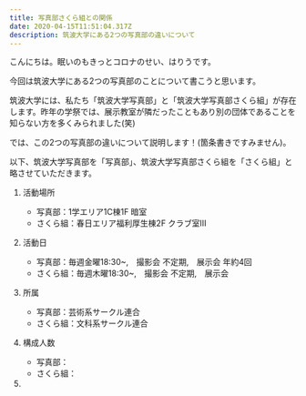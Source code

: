 ```yaml
---
title: 写真部さくら組との関係
date: 2020-04-15T11:51:04.317Z
description: 筑波大学にある2つの写真部の違いについて
---
```

こんにちは。眠いのもきっとコロナのせい、はりうです。

今回は筑波大学にある2つの写真部のことについて書こうと思います。

筑波大学には、私たち「筑波大学写真部」と「筑波大学写真部さくら組」が存在します。昨年の学祭では、展示教室が隣だったこともあり別の団体であることを知らない方を多くみられました(笑)

では、この2つの写真部の違いについて説明します！(箇条書きですみません)。

以下、筑波大学写真部を「写真部」、筑波大学写真部さくら組を「さくら組」と略させていただきます。

1. 活動場所

   * 写真部：1学エリア1C棟1F  暗室
   * さくら組：春日エリア福利厚生棟2F クラブ室Ⅲ
2. 活動日

   * 写真部：毎週金曜18:30~,　撮影会  不定期,　展示会  年約4回
   * さくら組：毎週木曜18:30~,　撮影会  不定期,　展示会  
3. 所属

   * 写真部：芸術系サークル連合
   * さくら組：文科系サークル連合
4. 構成人数

   * 写真部：
   * さくら組：
5.